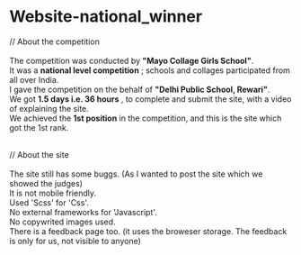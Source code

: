 # Website-national_winner

// About the competition <br><br>
The competition was conducted by  ****"Mayo Collage Girls School"****. <br>
It was a  ****national level competition**** ; schools and collages participated from all over India. <br>
I gave the competition on the behalf of ****"Delhi Public School, Rewari"****. <br>
We got  ****1.5 days i.e. 36 hours**** , to complete and submit the site, with a video of explaining the site. <br>
We achieved the ****1st position**** in the competition, and this is the site which got the 1st rank.
<br><br>

// About the site <br><br>
The site still has some buggs. (As I wanted to post the site which we showed the judges) <br>
It is not mobile friendly. <br>
Used 'Scss' for 'Css'. <br>
No external frameworks for 'Javascript'. <br>
No copywrited images used. <br>
There is a feedback page too. (it uses the broweser storage. The feedback is only for us, not visible to anyone) <br>

